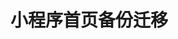 <!--
 * @Author: 李文超
 * @Date: 2021-08-24 13:48:32
 * @LastEditors: 李文超
 * @LastEditTime: 2021-08-24 13:48:58
 * @Description: file content
-->
# 小程序首页备份迁移